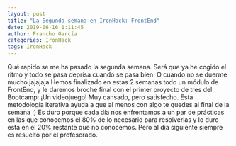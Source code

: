 ```yaml
---
layout: post
title: "La Segunda semana en IronHack: FrontEnd"
date: 2019-06-16 1:11:45
author: Francho García
categories: IronHack
tags: IronHack
---
```


Qué rapido se me ha pasado la segunda semana. Será que ya he cogido el ritmo y todo se pasa deprisa cuando se pasa bien. O cuando no se duerme mucho jajajaja
Hemos finalizado en estas 2 semanas todo un módulo de FrontEnd, y le daremos broche final con el primer proyecto de tres del Bootcamp: ¡Un videojuego!
Muy cansado, pero satisfecho. Esta metodología iterativa ayuda a que al menos con algo te quedes al final de la semana :)
Es duro porque cada día nos enfrentamos a un par de prácticas en las que conocemos el 80% de lo necesario para resolverlas y lo duro está en el 20% restante que no conocemos. Pero al día siguiente siempre es resuelto por el profesorado.
